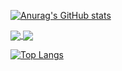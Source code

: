 <!--
**zclzone/zclzone** is a ✨ _special_ ✨ repository because its `README.md` (this file) appears on your GitHub profile.

Here are some ideas to get you started:

- 🔭 I’m currently working on ...
- 🌱 I’m currently learning ...
- 👯 I’m looking to collaborate on ...
- 🤔 I’m looking for help with ...
- 💬 Ask me about ...
- 📫 How to reach me: ...
- 😄 Pronouns: ...
- ⚡ Fun fact: ...
-->

[![Anurag's GitHub stats](https://github-readme-stats.vercel.app/api?username=zclzone&count_private=true&show_icons=true&theme=radical)](https://github.com/zclzone)

<a href="https://github.com/zclzone/qs-admin-vite">
  <img align="center" src="https://github-readme-stats.vercel.app/api/pin/?username=zclzone&repo=qs-admin-vite" />
</a>
<a href="https://github.com/zclzone/qs-zone">
  <img align="center" src="https://github-readme-stats.vercel.app/api/pin/?username=zclzone&repo=qs-zone" />
</a>

[![Top Langs](https://github-readme-stats.vercel.app/api/top-langs/?username=zclzone&layout=compact)](https://github.com/zclzone)
